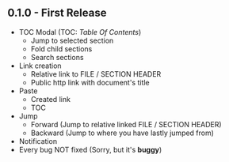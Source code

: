 ## 0.1.0 - First Release
* TOC Modal (TOC: _Table Of Contents_)
  - Jump to selected section
  - Fold child sections
  - Search sections
* Link creation
  - Relative link to FILE / SECTION HEADER
  - Public http link with document's title
* Paste
  - Created link
  - TOC
* Jump
  - Forward (Jump to relative linked FILE / SECTION HEADER)
  - Backward (Jump to where you have lastly jumped from)
* Notification
* Every bug NOT fixed (Sorry, but it's **buggy**)
